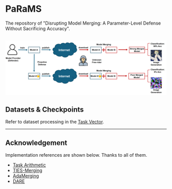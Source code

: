 # PaRaMS
The repository of "Disrupting Model Merging: A Parameter-Level Defense Without Sacrificing Accuracy".

![img.png](img.png)
---

## Datasets & Checkpoints

Refer to dataset processing in the [Task Vector](https://github.com/mlfoundations/task_vectors).


---

## Acknowledgement

Implementation references are shown below. Thanks to all of them.

- [Task Arithmetic](https://github.com/mlfoundations/task_vectors)
- [TIES-Merging]( https://github.com/prateeky2806/ties-merging/tree/main)
- [AdaMerging](https://github.com/EnnengYang/AdaMerging)
- [DARE](https://github.com/yule-BUAA/MergeLM)